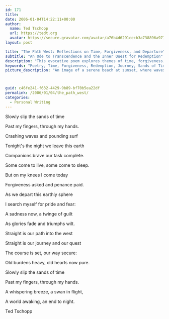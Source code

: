 ```yaml
---
id: 171
title: 
date: 2006-01-04T14:22:11+00:00
author:
  name: Ted Tschopp
  url: https://tedt.org
  avatar: https://secure.gravatar.com/avatar/a76b4d6291cecb3a738896a971bfb903?s=512&d=mp&r=g
layout: post

title: "The Path West: Reflections on Time, Forgiveness, and Departure"
subtitle: "An Ode to Transcendence and the Inner Quest for Redemption"
description: "This evocative poem explores themes of time, forgiveness, and the human quest for redemption. Through imagery of the ocean, sand, and a journey into the west, the poet conveys a sense of longing, reflection, and peaceful acceptance of life's inevitable end."
keywords: "Poetry, Time, Forgiveness, Redemption, Journey, Sands of Time, Reflection, Human Quest, Departure, Earthly Sphere, Triumph, Penance"
picture_description: "An image of a serene beach at sunset, where waves gently lap the shore and sands slip through outstretched fingers. A lone figure stands in contemplation, symbolizing the reflections on time, forgiveness, and life's journey expressed in the poem."



guid: c46fe241-f632-4429-9b89-bf70b5ea22df
permalink: /2006/01/04/the_path_west/
categories:
  - Personal Writing
---
```


Slowly slip the sands of time  

Past my fingers, through my hands.  

Crashing waves and pounding surf  

Tonight's the night we leave this earth




Companions brave our task complete.  

Some come to live, some come to sleep.  

But on my knees I come today

Forgiveness asked and penance paid.




As we depart this earthly sphere  

I search myself for pride and fear:  

A sadness now, a twinge of guilt  

As glories fade and triumphs wilt.




Straight is our path into the west  

Straight is our journey and our quest  

The course is set, our way secure:  

Old burdens heavy, old hearts now pure.




Slowly slip the sands of time  

Past my fingers, through my hands.  

A whispering breeze, a swan in flight,  

A world awaking, an end to night.



Ted Tschopp